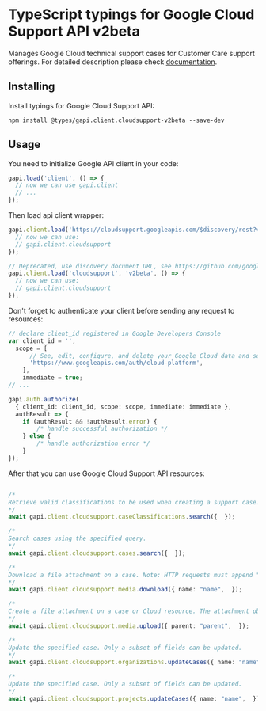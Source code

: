 # TypeScript typings for Google Cloud Support API v2beta

Manages Google Cloud technical support cases for Customer Care support offerings. 
For detailed description please check [documentation](https://cloud.google.com/support/docs/apis).

## Installing

Install typings for Google Cloud Support API:

```
npm install @types/gapi.client.cloudsupport-v2beta --save-dev
```

## Usage

You need to initialize Google API client in your code:

```typescript
gapi.load('client', () => {
  // now we can use gapi.client
  // ...
});
```

Then load api client wrapper:

```typescript
gapi.client.load('https://cloudsupport.googleapis.com/$discovery/rest?version=v2beta', () => {
  // now we can use:
  // gapi.client.cloudsupport
});
```

```typescript
// Deprecated, use discovery document URL, see https://github.com/google/google-api-javascript-client/blob/master/docs/reference.md#----gapiclientloadname----version----callback--
gapi.client.load('cloudsupport', 'v2beta', () => {
  // now we can use:
  // gapi.client.cloudsupport
});
```

Don't forget to authenticate your client before sending any request to resources:

```typescript
// declare client_id registered in Google Developers Console
var client_id = '',
  scope = [
      // See, edit, configure, and delete your Google Cloud data and see the email address for your Google Account.
      'https://www.googleapis.com/auth/cloud-platform',
    ],
    immediate = true;
// ...

gapi.auth.authorize(
  { client_id: client_id, scope: scope, immediate: immediate },
  authResult => {
    if (authResult && !authResult.error) {
        /* handle successful authorization */
    } else {
        /* handle authorization error */
    }
});
```

After that you can use Google Cloud Support API resources: <!-- TODO: make this work for multiple namespaces -->

```typescript

/*
Retrieve valid classifications to be used when creating a support case. The classications are hierarchical, with each classification containing all levels of the hierarchy, separated by " > ". For example "Technical Issue > Compute > Compute Engine".
*/
await gapi.client.cloudsupport.caseClassifications.search({  });

/*
Search cases using the specified query.
*/
await gapi.client.cloudsupport.cases.search({  });

/*
Download a file attachment on a case. Note: HTTP requests must append "?alt=media" to the URL.
*/
await gapi.client.cloudsupport.media.download({ name: "name",  });

/*
Create a file attachment on a case or Cloud resource. The attachment object must have the following fields set: filename.
*/
await gapi.client.cloudsupport.media.upload({ parent: "parent",  });

/*
Update the specified case. Only a subset of fields can be updated.
*/
await gapi.client.cloudsupport.organizations.updateCases({ name: "name",  });

/*
Update the specified case. Only a subset of fields can be updated.
*/
await gapi.client.cloudsupport.projects.updateCases({ name: "name",  });
```

